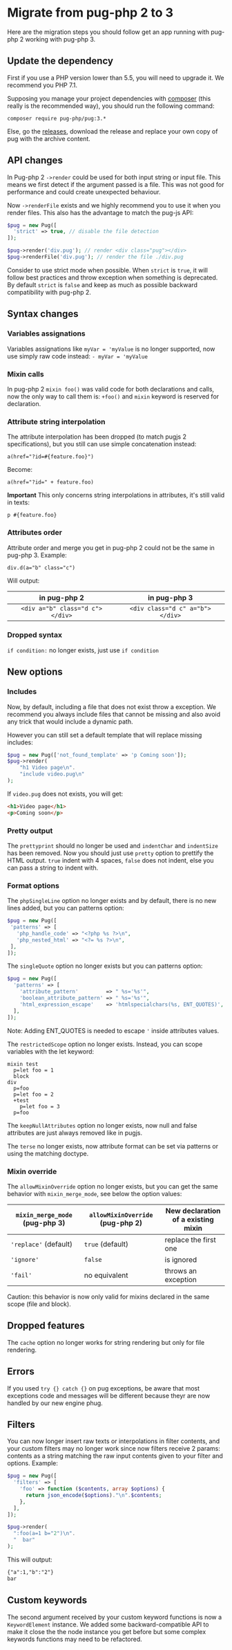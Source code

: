 # Migrate from pug-php 2 to 3

Here are the migration steps you should follow get an app running with pug-php 2
working with pug-php 3.

## Update the dependency

First if you use a PHP version lower than 5.5, you will need to upgrade it.
We recommend you PHP 7.1.
 
Supposing you manage your project dependencies with
[composer](https://getcomposer.org/)
(this really is the recommended way), you should run the following command:
```shell
composer require pug-php/pug:3.*
```

Else, go the [releases](https://github.com/pug-php/pug/releases), download
the release and replace your own copy of pug with the archive content.

## API changes

In Pug-php 2 `->render` could be used for both input string or input file.
This means we first detect if the argument passed is a file. This was not
good for performance and could create unexpected behaviour.

Now `->renderFile` exists and we highly recommend you to use it when you
render files. This also has the advantage to match the pug-js API:

```php
$pug = new Pug([
  'strict' => true, // disable the file detection
]);

$pug->render('div.pug'); // render <div class="pug"></div>
$pug->renderFile('div.pug'); // render the file ./div.pug
```

Consider to use strict mode when possible. When `strict` is `true`, it
will follow best practices and throw exception when something is
deprecated. By default `strict` is `false` and keep as much as possible
backward compatibility with pug-php 2.

## Syntax changes

### Variables assignations

Variables assignations like `myVar = 'myValue` is no longer supported,
now use simply raw code instead: `- myVar = 'myValue`

### Mixin calls

In pug-php 2 `mixin foo()` was valid code for both declarations and calls,
now the only way to call them is: `+foo()` and `mixin` keyword is reserved
for declaration.

### Attribute string interpolation

The attribute interpolation has been dropped (to match pugjs 2 specifications),
but you still can use simple concatenation instead:
```pug
a(href="?id=#{feature.foo}")
```
Become:
```pug
a(href="?id=" + feature.foo)
```
**Important** This only concerns string interpolations in attributes, it's still
valid in texts:
```pug
p #{feature.foo}
```

### Attributes order

Attribute order and merge you get in pug-php 2 could not be the same in
pug-php 3. Example:
```pug
div.d(a="b" class="c")
```
Will output:

| in pug-php 2                    | in pug-php 3                    |
|:-------------------------------:|:-------------------------------:|
| `<div a="b" class="d c"></div>` | `<div class="d c" a="b"></div>` |

### Dropped syntax

`if condition:` no longer exists, just use `if condition`

## New options

### Includes

Now, by default, including a file that does not exist throw a exception.
We recommend you always include files that cannot be missing and also
avoid any trick that would include a dynamic path.

However you can still set a default template that will replace missing
includes:

```php
$pug = new Pug(['not_found_template' => 'p Coming soon']);
$pug->render(
    "h1 Video page\n".
    "include video.pug\n"
);
```
If `video.pug` does not exists, you will get:
```html
<h1>Video page</h1>
<p>Coming soon</p>
```

### Pretty output

The `prettyprint` should no longer be used and `indentChar` and `indentSize`
has been removed. Now you should just use `pretty` option to prettify the HTML
output. `true` indent with 4 spaces, `false` does not indent, else you can
pass a string to indent with.

### Format options

The `phpSingleLine` option no longer exists and by default, there
is no new lines added, but you can patterns option:
```php
$pug = new Pug([
 'patterns' => [
   'php_handle_code' => "<?php %s ?>\n",
   'php_nested_html' => "<?= %s ?>\n",
 ],
]);
```
 
The `singleQuote` option no longer exists but you can patterns option:
```php
$pug = new Pug([
  'patterns' => [
    'attribute_pattern'         => " %s='%s'",
    'boolean_attribute_pattern' => " %s='%s'",
    'html_expression_escape'    => 'htmlspecialchars(%s, ENT_QUOTES)',
  ],
]);
```
Note: Adding ENT_QUOTES is needed to escape `'` inside attributes values.

The `restrictedScope` option no longer exists. Instead, you can scope
variables with the let keyword:
```pug
mixin test
  p=let foo = 1
  block
div
  p=foo
  p=let foo = 2
  +test
    p=let foo = 3
  p=foo
```

The `keepNullAttributes` option no longer exists, now null and false
attributes are just always removed like in pugjs.

The `terse` no longer exists, now attribute format can be set via patterns
or using the matching doctype.

### Mixin override

The `allowMixinOverride` option no longer exists, but you can get the
same behavior with `mixin_merge_mode`, see below the option values:

| `mixin_merge_mode` (pug-php 3) | `allowMixinOverride` (pug-php 2) | New declaration of a existing mixin |
|--------------------------------|----------------------------------|-------------------------------------|
| `'replace'` (default)          | `true` (default)                 | replace the first one               |
| `'ignore'`                     | `false`                          | is ignored                          |
| `'fail'`                       | no equivalent                    | throws an exception                 |

Caution: this behavior is now only valid for mixins declared in the same
scope (file and block).

## Dropped features

The `cache` option no longer works for string rendering but only for
file rendering.

## Errors

If you used `try {} catch {}` on pug exceptions, be aware that most
exceptions code and messages will be different because theyr are now
handled by our new engine phug.

## Filters

You can now longer insert raw texts or interpolations in filter contents,
and your custom filters may no longer work since now filters receive 2
params: contents as a string matching the raw input contents given to
your filter and options. Example:

```php
$pug = new Pug([
  'filters' => [
    'foo' => function ($contents, array $options) {
      return json_encode($options)."\n".$contents;
    },
  ],
]);

$pug->render(
  ":foo(a=1 b="2")\n".
  "  bar"
);
```
This will output:
```html
{"a":1,"b":"2"}
bar
```

## Custom keywords

The second argument received by your custom keyword functions is now a
`KeywordElement` instance. We added some backward-compatible API to
make it close the the node instance you get before but some complex
keywords functions may need to be refactored.